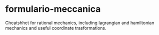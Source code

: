# formulario-meccanica
Cheatshhet for rational mechanics, including lagrangian and hamiltonian mechanics and useful coordinate trasformations.
